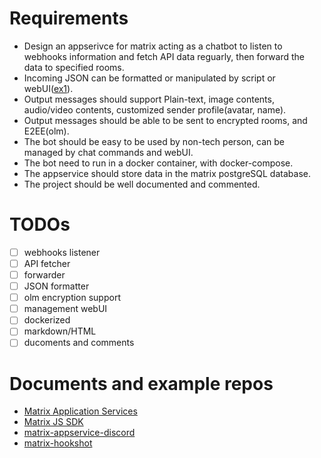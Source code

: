 # Requirements
- Design an appserivce for matrix acting as a chatbot to listen to webhooks information and fetch API data reguarly, then forward the data to specified rooms.
- Incoming JSON can be formatted or manipulated by script or webUI([ex1](#ex1)).
- Output messages should support Plain-text, image contents, audio/video contents, customized sender profile(avatar, name).
- Output messages should be able to be sent to encrypted rooms, and E2EE(olm).
- The bot should be easy to be used by non-tech person, can be managed by chat commands and webUI.
- The bot need to run in a docker container, with docker-compose. 
- The appservice should store data in the matrix postgreSQL database.
- The project should be well documented and commented.

# TODOs
- [ ] webhooks listener
- [ ] API fetcher
- [ ] forwarder
- [ ] JSON formatter
- [ ] olm encryption support
- [ ] management webUI
- [ ] dockerized
- [ ] markdown/HTML
- [ ] ducoments and comments

# Documents and example repos
- [Matrix Application Services](https://matrix.org/docs/guides/application-services)
- [Matrix JS SDK](https://matrix.org/docs/guides/usage-of-the-matrix-js-sdk)
- [matrix-appservice-discord](https://github.com/Half-Shot/matrix-appservice-discord)
- [matrix-hookshot](https://github.com/Half-Shot/matrix-hookshot)
